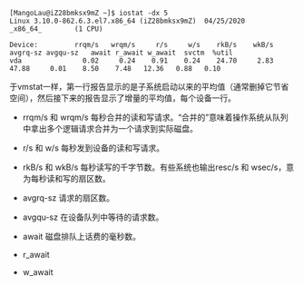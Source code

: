 
```
[MangoLau@iZ28bmksx9mZ ~]$ iostat -dx 5
Linux 3.10.0-862.6.3.el7.x86_64 (iZ28bmksx9mZ)  04/25/2020      _x86_64_        (1 CPU)

Device:         rrqm/s   wrqm/s     r/s     w/s    rkB/s    wkB/s avgrq-sz avgqu-sz   await r_await w_await  svctm  %util
vda               0.02     0.24    0.91    0.24    24.70     2.83    47.88     0.01    8.50    7.48   12.36   0.88   0.10
```
于vmstat一样，第一行报告显示的是子系统启动以来的平均值（通常删掉它节省空间），然后接下来的报告显示了增量的平均值，每个设备一行。

- rrqm/s 和 wrqm/s
	每秒合并的读和写请求。“合并的”意味着操作系统从队列中拿出多个逻辑请求合并为一个请求到实际磁盘。

- r/s 和 w/s
	每秒发到设备的读和写请求。

- rkB/s 和 wkB/s
	每秒读写的千字节数。有些系统也输出resc/s 和 wsec/s，意为每秒读和写的扇区数。

- avgrq-sz
	请求的扇区数。

- avgqu-sz
	在设备队列中等待的请求数。

- await
	磁盘排队上话费的毫秒数。

- r_await
- w_await